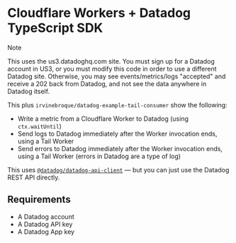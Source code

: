 # Cloudflare Workers + Datadog TypeScript SDK

> [!NOTE]  
> This uses the us3.datadoghq.com site. You must sign up for a Datadog account in US3, or you must modify this code in order to use a different Datadog site. Otherwise, you may see events/metrics/logs "accepted" and receive a 202 back from Datadog, and not see the data anywhere in Datadog itself.

This plus `irvinebroque/datadog-example-tail-consumer` show the following:

- Write a metric from a Cloudflare Worker to Datadog (using `ctx.waitUntil`)
- Send logs to Datadog immediately after the Worker invocation ends, using a Tail Worker
- Send errors to Datadog immediately after the Worker invocation ends, using a Tail Worker (errors in Datadog are a type of log)

This uses [`@datadog/datadog-api-client`](https://github.com/DataDog/datadog-api-client-typescript) — but you can just use the Datadog REST API directly.

## Requirements

- A Datadog account
- A Datadog API key
- A Datadog App key